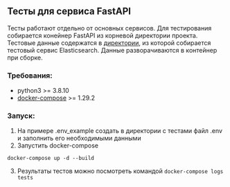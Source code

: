 ## Тесты для сервиса FastAPI

Тесты работают отдельно от основных сервисов. Для тестирования собирается конейнер FastAPI из корневой директории проекта.
Тестовые данные содержатся в [директории](https://github.com/SergeyP1990/async-api/tree/main/tests/functional/docker/elasticsearch), из которой собирается тестовый сервис Elasticsearch. Данные разворачиваются в контейнер при сборке.

### Требования:
  - python3 >= 3.8.10
  - [docker-compose](https://docs.docker.com/compose/install/) >= 1.29.2


### Запуск:
1) На примере .env_example создать в директории с тестами файл .env и заполнить его необходимыми данными
2) Запустить docker-compose
  ```
  docker-compose up -d --build
  ```
3) Результаты тестов можно посмотреть командой `docker-compose logs tests`

